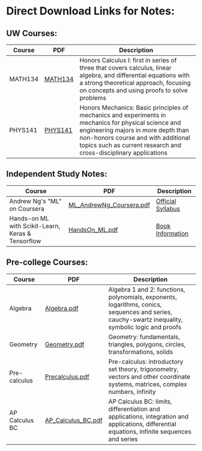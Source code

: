 # Direct Download Links for Notes:

## UW Courses:
|Course|PDF|Description|
|-|-|-|
|MATH134|[MATH134](https://github.com/ericxiaseattle/Notes/raw/master/Math/MATH13X/out/Notes/MATH134X_Notes.pdf)|Honors Calculus I: first in series of three that covers calculus, linear algebra, and differential equations with a strong theoretical approach, focusing on concepts and using proofs to solve problems|
|PHYS141|[PHYS141](https://github.com/ericxiaseattle/Notes/raw/master/Physics/PHYS14X/out/Intro_Physics_Notes.pdf)|Honors Mechanics: Basic principles of mechanics and experiments in mechanics for physical science and engineering majors in more depth than non-honors course and with additional topics such as current research and cross-disciplinary applications|

## Independent Study Notes:
|Course|PDF|Description|
|-|-|-|
|Andrew Ng's "ML" on Coursera|[ML_AndrewNg_Coursera.pdf](https://github.com/ericxiaseattle/Math_Notes/raw/master/CS/Machine_Learning/out/ML_AndrewNg_Coursera.pdf)|[Official Syllabus](https://www.coursera.org/learn/machine-learning#syllabus)|
|Hands-on ML with Scikit-Learn, Keras & Tensorflow|[HandsOn_ML.pdf](https://github.com/ericxiaseattle/Notes/raw/master/CS/Machine_Learning/out/HandsOn_ML/HandsOn_ML.pdf)|[Book Information](https://www.oreilly.com/library/view/hands-on-machine-learning/9781492032632/)|


## Pre-college Courses:
|Course|PDF|Description|
|-|-|-|
|Algebra|[Algebra.pdf](https://github.com/ericxiaseattle/Math_Notes/raw/master/Math/Algebra/out/main.pdf)|Algebra 1 and 2: functions, polynomials, exponents, logarithms, conics, sequences and series, cauchy-swartz inequality, symbolic logic and proofs|
|Geometry|[Geometry.pdf](https://github.com/ericxiaseattle/Math_Notes/raw/master/Math/Geometry/out/main.pdf)|Geometry: fundamentals, triangles, polygons, circles, transformations, solids|
|Pre-calculus|[Precalculus.pdf](https://github.com/ericxiaseattle/Math_Notes/raw/master/Math/Precalculus/out/main.pdf)|Pre-calculus: introductory set theory, trigonometry, vectors and other coordinate systems, matrices, complex numbers, infinity|
|AP Calculus BC|[AP_Calculus_BC.pdf](https://github.com/ericxiaseattle/Math_Notes/raw/master/Math/APCalculusBC/out/main.pdf)|AP Calculus BC: limits, differentiation and applications, integration and applications, differential equations, infinite sequences and series|
